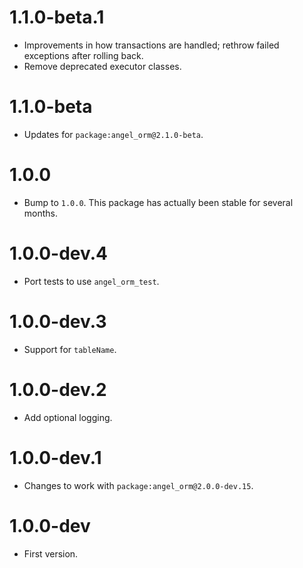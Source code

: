 # 1.1.0-beta.1
* Improvements in how transactions are handled; rethrow failed exceptions after rolling back.
* Remove deprecated executor classes.

# 1.1.0-beta
* Updates for `package:angel_orm@2.1.0-beta`.

# 1.0.0
* Bump to `1.0.0`. This package has actually been stable for several months.

# 1.0.0-dev.4
* Port tests to use `angel_orm_test`.

# 1.0.0-dev.3
* Support for `tableName`.

# 1.0.0-dev.2
* Add optional logging.

# 1.0.0-dev.1
* Changes to work with `package:angel_orm@2.0.0-dev.15`.

# 1.0.0-dev
* First version.